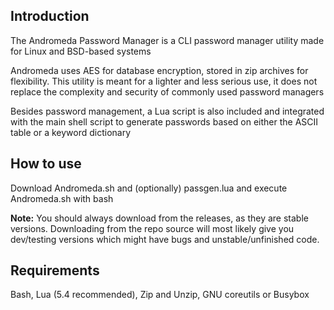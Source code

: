 ## Introduction
The Andromeda Password Manager is a CLI password manager utility made for Linux and BSD-based systems

Andromeda uses AES for database encryption, stored in zip archives for flexibility. This utility is meant for a lighter and less serious use, it does not replace the complexity and security of commonly used password managers

Besides password management, a Lua script is also included and integrated with the main shell script to generate passwords based on either the ASCII table or a keyword dictionary

## How to use
Download Andromeda.sh and (optionally) passgen.lua and execute Andromeda.sh with bash

**Note:** You should always download from the releases, as they are stable versions. Downloading from the repo source will most likely give you dev/testing versions which might have bugs and unstable/unfinished code.
## Requirements
Bash, Lua (5.4 recommended), Zip and Unzip, GNU coreutils or Busybox
